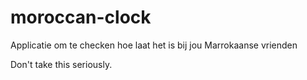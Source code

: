 # moroccan-clock
Applicatie om te checken hoe laat het is bij jou Marrokaanse vrienden

Don't take this seriously.